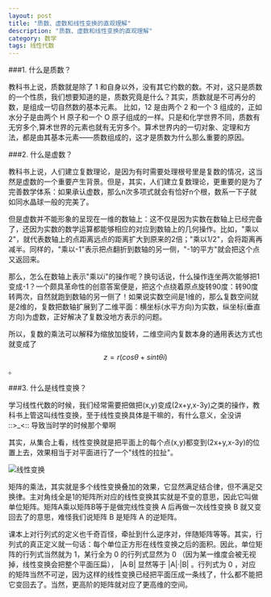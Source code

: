 ```yaml
---
layout: post
title: "质数、虚数和线性变换的直观理解"
description: "质数、虚数和线性变换的直观理解"
category: 数学
tags: 线性代数
---
```


###1. 什么是质数？

教科书上说，质数就是除了 1 和自身以外，没有其它约数的数。不对，这只是质数的一个性质，我们想要知道的是，质数究竟是什么？其实，质数就是不可再分的数，是组成一切自然数的基本元素。 比如，12 是由两个 2 和一个 3 组成的，正如水分子是由两个 H 原子和一个 O 原子组成的一样。只是和化学世界不同，质数有无穷多个,算术世界的元素也就有无穷多个。算术世界内的一切对象、定理和方法，都是由其基本元素——质数组成的，这才是质数为什么那么重要的原因。

###2. 什么是虚数？
	
教科书上说，人们建立复数理论，是因为有时需要处理根号里是复数的情况，这当然是虚数的一个重要产生背景。但是，其实，人们建立复数理论，更重要的是为了完善数学体系：如果承认虚数，那么n次多项式就会有恰好n个根，数系一下子就如同水晶球一般的完美了。

但是虚数并不能形象的呈现在一维的数轴上：这不仅是因为实数在数轴上已经完备了，还因为实数的数学运算都能够相应的对应到数轴上的几何操作。比如，"乘以2"，就代表数轴上的点距离远点的距离扩大到原来的2倍；"乘以1/2"，会将距离再减半。同样的，"乘以-1"表示把点翻折到数轴的另一侧，"-1的平方"就会把这个点又返回来。

那么，怎么在数轴上表示"乘以i"的操作呢？换句话说，什么操作连坐两次能够把1变成-1？一个颇具革命性的创意答案便是，把这个点绕着原点旋转90度：转90度转两次，自然就跑到数轴的另一侧了！如果说实数空间是1维的，那么复数空间就是2维的，复数把数轴扩展到了二维平面：横坐标(水平方向)为实数，纵坐标(垂直方向)为虚数，正好解决了复数没地方表示的问题。

所以，复数的乘法可以解释为缩放加旋转，二维空间内复数本身的通用表达方式也就变成了$$z=r(cos\theta + sint\theta i)$$。

###3. 什么是线性变换？

学习线性代数的时候，我们经常需要把做把(x,y)变成(2x+y,x-3y)之类的操作，教科书上管这叫线性变换，至于线性变换具体是干嘛的，有什么意义，全没讲 ::>_<::  导致当时学的时候那个晕啊

其实，从集合上看，线性变换就是把平面上的每个点(x,y)都变到(2x+y,x-3y)的位置上去，效果相当于对平面进行了一个"线性的拉扯"。

![线性变换](http://ww1.sinaimg.cn/mw690/7c225887jw1eg2i16bxhyj206909bt8w.jpg)

矩阵的乘法，其实就是多个线性变换叠加的效果，它显然满足结合律，但不满足交换律。主对角线全是1的矩阵所对应的线性变换其实就是不变的意思，因此它叫做单位矩阵。矩阵A乘以矩阵B等于是做完线性变换 A 后再做一次线性变换 B 就又变回去了的意思，难怪我们说矩阵 B 是矩阵 A 的逆矩阵。

课本上对行列式的定义也千奇百怪，牵扯到什么逆序对，伴随矩阵等等。其实，行列式的真正定义就一句话：每个单位正方形在线性变换之后的面积。因此，单位矩阵的行列式当然就为 1，某行全为 0 的行列式显然为 0 （因为某一维度会被无视掉，线性变换会把整个平面压扁）， \|A·B\| 显然等于 \|A\|·\|B\| 。行列式为 0 ，对应的矩阵当然不可逆，因为这样的线性变换已经把平面压成一条线了，什么都不能把它变回去了。当然，更高阶的矩阵就对应了更高维的空间。